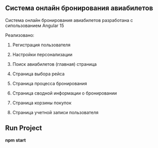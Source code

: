 ## Система онлайн бронирования авиабилетов

Система онлайн бронирования авиабилетов разработана с сипользованием Angular 15

Реализовано:

1. Регистрация пользователя

2. Настройки персонализации

3. Поиск авиабилетов (главная) страница

4. Страница выбора рейса

5. Страница процесса бронирования
   
6. Страница сводной информации о бронировании
   
7. Страница корзины покупок

8. Страница учетной записи пользователя
   
## Run Project

**npm start**
